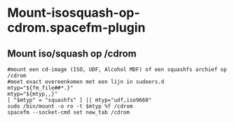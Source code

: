 # Mount-isosquash-op-cdrom.spacefm-plugin
## Mount iso/squash op /cdrom
    
    #mount een cd-image (ISO, UDF, Alcohol MDF) of een squashfs archief op /cdrom
    #moet exact overeenkomen met een lijn in sudoers.d
    mtyp="${fm_file##*.}"
    mtyp="${mtyp,,}"
    [ "$mtyp" = "squashfs" ] || mtyp="udf,iso9660"
    sudo /bin/mount -o ro -t $mtyp %f /cdrom
    spacefm --socket-cmd set new_tab /cdrom
    
